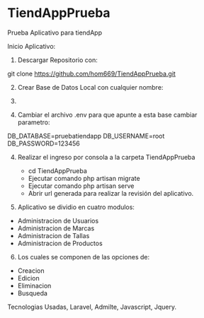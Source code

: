 # TiendAppPrueba
Prueba Aplicativo para tiendApp

Inicio Aplicativo:

1. Descargar Repositorio con:

  git clone https://github.com/hom669/TiendAppPrueba.git

2. Crear Base de Datos Local con cualquier nombre:
3. 

3. Cambiar el archivo .env para que apunte a esta base cambiar parametro:

DB_DATABASE=pruebatiendapp
DB_USERNAME=root
DB_PASSWORD=123456

4. Realizar el ingreso por consola a la carpeta TiendAppPrueba
   * cd TiendAppPrueba
   * Ejecutar comando php artisan migrate
   * Ejecutar comando php artisan serve
   * Abrir url generada para realizar la revisión del aplicativo.

5. Aplicativo se dividio en cuatro modulos:
  * Administracion de Usuarios
  * Administracion de Marcas
  * Administracion de Tallas
  * Administracion de Productos 

6. Los cuales se componen de las opciones de:
  * Creacion
  * Edicion
  * Eliminacion
  * Busqueda

Tecnologias Usadas, Laravel, Admilte, Javascript, Jquery.



